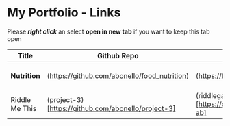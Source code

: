 # My Portfolio - Links
Please ***right click*** an select **open in new tab** if you want to keep this tab open

| Title | Github Repo | Deployment | Technologies | Notes |
|-------|-------------|----------|----|-----|
|**Nutrition**| (https://github.com/abonello/food_nutrition) | (https://food-nutrition.herokuapp.com/) | javascript, mongoDb, d3.js | work in progress |
|Riddle Me This | (project-3)[https://github.com/abonello/project-3] | (riddlegame-ab)[https://dashboard.heroku.com/apps/riddlegame-ab] | Flask, bootstrap | work in progress |

